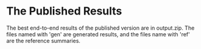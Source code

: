 # The Published Results

The best end-to-end results of the published version are in output.zip.
The files named with 'gen' are generated results, and the files name with 'ref' are the reference summaries.
